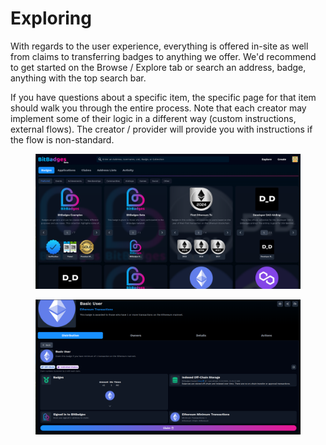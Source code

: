 # Exploring

With regards to the user experience, everything is offered in-site as well from claims to transferring badges to anything we offer. We'd recommend to get started on the Browse / Explore tab or search an address, badge, anything with the top search bar.

If you have questions about a specific item, the specific page for that item should walk you through the entire process. Note that each creator may implement some of their logic in a different way (custom instructions, external flows).  The creator / provider will provide you with instructions if the flow is non-standard.

<figure><img src="../../.gitbook/assets/image (3) (1) (1) (1).png" alt=""><figcaption></figcaption></figure>

<figure><img src="../../.gitbook/assets/image (2) (1) (1) (1) (1) (1).png" alt=""><figcaption></figcaption></figure>

